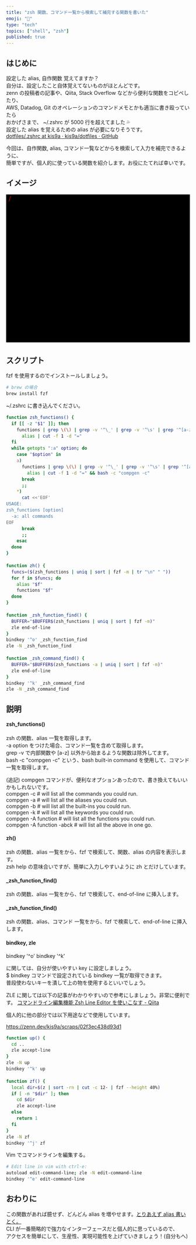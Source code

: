 ```yaml
---
title: "zsh 関数、コマンド一覧から検索して補完する関数を書いた"
emoji: "🐚"
type: "tech"
topics: ["shell", "zsh"]
published: true
---
```


## はじめに

設定した alias, 自作関数 覚えてますか？  
自分は、設定したこと自体覚えてないものがほとんどです。  
zenn の投稿者の記事や、Qiita, Stack Overflow などから便利な関数をコピペしたり、  
AWS, Datadog, Git のオペレーションのコマンドメモとかも適当に書き殴っていたら  
おかげさまで、 ~/.zshrc が 5000 行を超えてました 💦  
設定した alias を覚えるための alias が必要になりそうです。  
[dotfiles/.zshrc at kis9a · kis9a/dotfiles · GitHub](https://github.com/kis9a/dotfiles/blob/kis9a/zsh/.zshrc)

今回は、自作関数, alias, コマンド一覧などからを検索して入力を補完できるように、  
簡単ですが、個人的に使っている関数を紹介します。お役にたてれば幸いです。

## イメージ

![/images/zsh-comp-demo.gif](/images/zsh-comp-demo.gif)

## スクリプト

fzf を使用するのでインストールしましょう。

```bash
# brew の場合
brew install fzf
```

~/.zshrc に書き込んでください。

```bash
function zsh_functions() {
  if [[ -z "$1" ]]; then
    functions | grep \(\) | grep -v '^\_' | grep -v '^\s' | grep '^[a-z]' | cut -f 1 -d " " &&
      alias | cut -f 1 -d "="
  fi
  while getopts ":a" option; do
    case "$option" in
    a)
      functions | grep \(\) | grep -v '^\_' | grep -v '^\s' | grep '^[a-z]' | cut -f 1 -d " " &&
        alias | cut -f 1 -d "=" && bash -c "compgen -c"
      break
      ;;
    *)
      cat <<'EOF'
USAGE:
zsh_functions [option]
  -a: all commands
EOF
      break
      ;;
    esac
  done
}

function zh() {
  funcs=($(zsh_functions | uniq | sort | fzf -m | tr "\n" " "))
  for f in $funcs; do
    alias "$f"
    functions "$f"
  done
}

function _zsh_function_find() {
  BUFFER="$BUFFER$(zsh_functions | uniq | sort | fzf -m)"
  zle end-of-line
}
bindkey '^o' _zsh_function_find
zle -N _zsh_function_find

function _zsh_command_find() {
  BUFFER="$BUFFER$(zsh_functions -a | uniq | sort | fzf -m)"
  zle end-of-line
}
bindkey '^k' _zsh_command_find
zle -N _zsh_command_find
```

## 説明

#### zsh_functions()

zsh の関数、alias 一覧を取得します。  
-a option をつけた場合、コマンド一覧を含めて取得します。  
grep -v で内部関数や [a-z] 以外から始まるような関数は除外してます。  
bash -c "compgen -c" という、bash built-in command を使用して、コマンド一覧を取得します。

(追記)
compgen コマンドが、便利なオプションあったので、書き換えてもいいかもしれないです。  
compgen -c # will list all the commands you could run.  
compgen -a # will list all the aliases you could run.  
compgen -b # will list all the built-ins you could run.  
compgen -k # will list all the keywords you could run.  
compgen -A function # will list all the functions you could run.  
compgen -A function -abck # will list all the above in one go.

#### zh()

zsh の関数、alias 一覧をから、fzf で検索して、関数、alias の内容を表示します。  
zsh help の意味合いですが、簡単に入力しやすいように zh とだけしています。

#### \_zsh_function_find()

zsh の関数、alias 一覧をから、fzf で検索して、end-of-line に挿入します。

#### \_zsh_function_find()

zsh の関数、alias、コマンド 一覧をから、fzf で検索して、end-of-line に挿入します。

#### bindkey, zle

bindkey '^o'
bindkey '^k'

に関しては、自分が使いやすい key に設定しましょう。  
$ bindkey コマンドで設定されている bindkey 一覧が取得できます。  
普段使わないキーを潰して上の物を使用するといいでしょう。

ZLE に関しては以下の記事がわかりやすいので参考にしましょう。非常に便利です。
[コマンドライン編集機能 Zsh Line Editor を使いこなす - Qiita](https://qiita.com/b4b4r07/items/8db0257d2e6f6b19ecb9)

個人的に他の部分では以下用途などで使用しています。

https://zenn.dev/kis9a/scraps/02f3ec438d93d1

```bash
function up() {
  cd ..
  zle accept-line
}
zle -N up
bindkey '^k' up

function zf() {
  local dir=$(z | sort -rn | cut -c 12- | fzf --height 40%)
  if [ -n "$dir" ]; then
    cd $dir
    zle accept-line
  else
    return 1
  fi
}
zle -N zf
bindkey '^j' zf
```

Vim でコマンドラインを編集する。

```bash
# Edit line in vim with ctrl-e:
autoload edit-command-line; zle -N edit-command-line
bindkey '^e' edit-command-line
```

## おわりに

この関数があれば臆せず、どんどん alias を増やせます。[とりあえず alias 書いとく。](https://gist.github.com/kis9a/939108fdb6de2eb02d4436252e552090)  
CLI が一番簡略的で強力なインターフェースだと個人的に思っているので、  
アクセスを簡単にして、生産性、実現可能性を上げていきましょう！(自分もへ)
